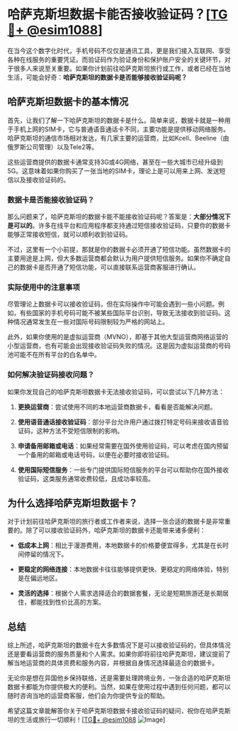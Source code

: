 # 哈萨克斯坦数据卡能否接收验证码？[[TG💪+ @esim1088](https://t.me/s/esim1088)]

在当今这个数字化时代，手机号码不仅仅是通讯工具，更是我们接入互联网、享受各种在线服务的重要凭证。而验证码作为验证身份和保护账户安全的关键环节，对于很多人来说至关重要。如果你计划前往哈萨克斯坦旅行或工作，或者已经在当地生活，可能会好奇：**哈萨克斯坦的数据卡是否能够接收验证码呢？**

## 哈萨克斯坦数据卡的基本情况

首先，让我们了解一下哈萨克斯坦的数据卡是什么。简单来说，数据卡就是一种用于手机上网的SIM卡，它与普通语音通话卡不同，主要功能是提供移动网络服务。哈萨克斯坦的通信市场相对发达，有几家主要的运营商，比如Kcell、Beeline（由俄罗斯公司管理）以及Tele2等。

这些运营商提供的数据卡通常支持3G或4G网络，甚至在一些大城市已经升级到5G。这意味着如果你购买了一张当地的SIM卡，理论上是可以用来上网、发送短信以及接收验证码的。

### 数据卡是否能接收验证码？

那么问题来了，哈萨克斯坦的数据卡能不能接收验证码呢？答案是：**大部分情况下是可以的**。许多在线平台和应用程序都支持通过短信接收验证码，只要你的数据卡能够正常接收短信，就可以顺利收到验证码。

不过，这里有一个小前提，那就是你的数据卡必须开通了短信功能。虽然数据卡的主要用途是上网，但大多数运营商都会默认为用户提供短信服务。如果你不确定自己的数据卡是否开通了短信功能，可以直接联系运营商客服进行确认。

### 实际使用中的注意事项

尽管理论上数据卡可以接收验证码，但在实际操作中可能会遇到一些小问题。例如，有些国家的手机号码可能不被某些国际平台识别，导致无法接收到验证码。这种情况通常发生在一些对国际号码限制较为严格的网站上。

此外，如果你使用的是虚拟运营商（MVNO），即基于其他大型运营商网络运营的小型运营商，也有可能会出现接收验证码失败的情况。这是因为虚拟运营商的号码池可能不在所有平台的白名单中。

### 如何解决验证码接收问题？

如果你发现自己的哈萨克斯坦数据卡无法接收验证码，可以尝试以下几种方法：

1. **更换运营商**：尝试使用不同的本地运营商数据卡，看看是否能解决问题。
   
2. **使用语音通话接收验证码**：部分平台允许用户通过拨打特定号码来接收语音验证码，这种方法不受短信限制的影响。

3. **申请备用邮箱或电话**：如果经常需要在国外使用验证码，可以考虑在国内预留一个备用的邮箱或电话号码，以便在必要时接收验证码。

4. **使用国际短信服务**：一些专门提供国际短信服务的平台可以帮助你在国外接收验证码，这类服务通常收费较低，且成功率较高。

## 为什么选择哈萨克斯坦数据卡？

对于计划前往哈萨克斯坦的旅行者或工作者来说，选择一张合适的数据卡是非常重要的。除了可以接收验证码外，哈萨克斯坦的数据卡还能带来诸多便利：

- **低成本上网**：相比于漫游费用，本地数据卡的价格要便宜得多，尤其是在长时间停留的情况下。
  
- **更稳定的网络连接**：本地数据卡往往能够提供更快、更稳定的网络体验，特别是在偏远地区。

- **灵活的选择**：根据个人需求选择适合的数据套餐，无论是短期旅游还是长期居住，都能找到性价比高的方案。

## 总结

综上所述，哈萨克斯坦的数据卡在大多数情况下是可以接收验证码的，但具体情况还是要看运营商的服务质量和个人需求。如果你即将前往哈萨克斯坦，建议提前了解当地运营商的具体资费和服务内容，并根据自身情况选择最适合的数据卡。

无论你是想在异国他乡保持联络，还是需要处理跨境业务，一张合适的哈萨克斯坦数据卡都能为你提供极大的便利。当然，如果在使用过程中遇到任何问题，都可以随时咨询当地的运营商客服，他们会为你提供专业的帮助。

希望这篇文章能解答你关于哈萨克斯坦数据卡接收验证码的疑问，祝你在哈萨克斯坦的生活或旅行一切顺利！[[TG💪+ @esim1088](https://t.me/s/esim1088) ![Image](https://i.postimg.cc/4NQfJmqS/Snipaste-2025-05-13-00-14-12.png)]